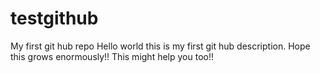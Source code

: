 # testgithub
My first git hub repo
Hello world this is my first git hub description.
Hope this grows enormously!!
This might help you too!!
